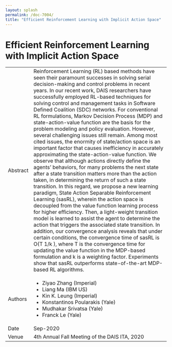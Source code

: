 ```yaml
---
layout: splash
permalink: /doc-7004/
title: "Efficient Reinforcement Learning with Implicit Action Space"
---
```


# Efficient Reinforcement Learning with Implicit Action Space

<table>
    <tbody>
    <tr>
        <td>Abstract</td>
        <td>Reinforcement Learning (RL) based methods have seen their paramount successes in solving serial decision-making and control problems in recent years. In our recent work, DAIS researchers have successfully employed RL-based techniques for solving control and management tasks in Software Defined Coalition (SDC) networks. For conventional RL formulations, Markov Decision Process (MDP) and state-action-value function are the basis for the problem modeling and policy evaluation. However, several challenging issues still remain. Among most cited issues, the enormity of state/action space is an important factor that causes inefficiency in accurately approximating the state-action-value function. We observe that although actions directly define the agents’ behaviors, for many problems the next state after a state transition matters more than the action taken, in determining the return of such a state transition. In this regard, we propose a new learning paradigm, State Action Separable Reinforcement Learning (sasRL), wherein the action space is decoupled from the value function learning process for higher efficiency. Then, a light-weight transition model is learned to assist the agent to determine the action that triggers the associated state transition. In addition, our convergence analysis reveals that under certain conditions, the convergence time of sasRL is O(T 1/k ), where T is the convergence time for updating the value function in the MDP-based formulation and k is a weighting factor. Experiments show that sasRL outperforms state-of-the-art MDP-based RL algorithms.</td>
    </tr>
    <tr>
        <td>Authors</td>
        <td>
            <ul>
                <li>Ziyao Zhang (Imperial)</li>
                <li>Liang Ma (IBM US)</li>
                <li>Kin K. Leung (Imperial)</li>
                <li>Konstantinos Poularakis (Yale)</li>
                <li>Mudhakar Srivatsa (Yale)</li>
                <li>Franck Le (Yale)</li>
            </ul>
        </td>
    </tr>
    <tr>
        <td>Date</td>
        <td>Sep-2020</td>
    </tr>
    <tr>
        <td>Venue</td>
        <td>4th Annual Fall Meeting of the DAIS ITA, 2020</td>
    </tr>
    </tbody>
</table>
